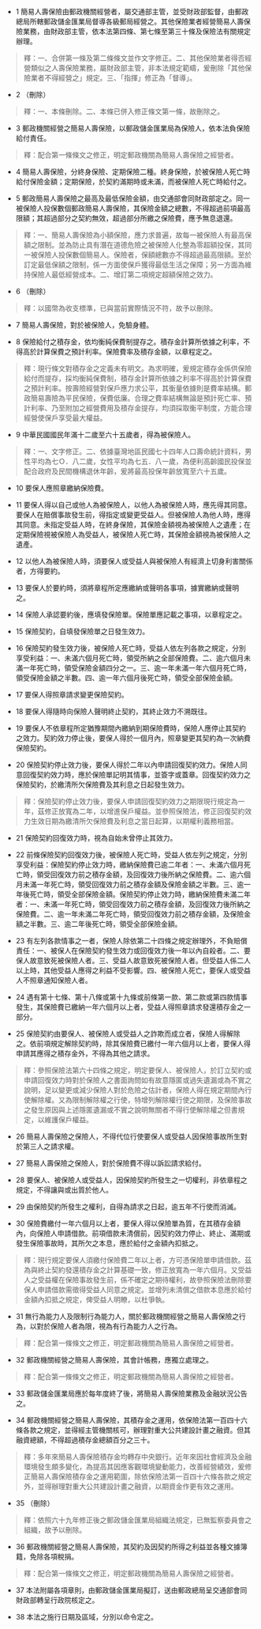 * 1 簡易人壽保險由郵政機關經營者，屬交通部主管，並受財政部監督，由郵政總局所轄郵政儲金匯業局督導各級郵局經營之。其他保險業者經營簡易人壽保險業務，由財政部主管，依本法第四條、第七條至第三十條及保險法有關規定辦理。

> 釋：一、合併第一條及第二條條文並作文字修正。二、其他保險業者得否經營類似之人壽保險業務，屬財政部主管，非本法規定範疇，爰刪除「其他保險業者不得經營之」規定。三、「指揮」修正為「督導」。

* 2 （刪除）

> 釋：一、本條刪除。二、本條已併入修正條文第一條，故刪除之。

* 3 郵政機關經營之簡易人壽保險，以郵政儲金匯業局為保險人，依本法負保險給付責任。

> 釋：配合第一條條文之修正，明定郵政機關為簡易人壽保險之經營者。

* 4 簡易人壽保險，分終身保險、定期保險二種。終身保險，於被保險人死亡時給付保險金額；定期保險，於契約滿期時或未滿，而被保險人死亡時給付之。

* 5 郵政簡易人壽保險之最高及最低保險金額，由交通部會同財政部定之。同一被保險人投保數個郵政簡易人壽保險，其保險金額之總數，不得超過前項最高限額；其超過部分之契約無效，超過部分所繳之保險費，應予無息退還。

> 釋：一、簡易人壽保險為小額保險，應力求普遍，故每一被保險人有最高保額之限制。並為防止具有潛在道德危險之被保險人化整為零超額投保，其同一被保險人投保數個簡易人。保險者，保額總數亦不得超過最高限額。至於訂定最低保額之限制，係一方面使保戶獲得最低生活之保障；另一方面為維持保險人最低經營成本。二、增訂第二項規定超額保險之效力。

* 6 （刪除）

> 釋：以國幣為收支標準，已與當前實際情況不符，故予以刪除。

* 7 簡易人壽保險，對於被保險人，免驗身體。

* 8 保險給付之積存金，依均衡純保費制提存之。積存金計算所依據之利率，不得高於計算保費之預計利率。保險費率及積存金額，以章程定之。

> 釋：現行條文對積存金之定義未有明文。為求明確，爰規定積存金係供保險給付而提存，採均衡純保費制，積存金計算所依據之利率不得高於計算保費之預計利率。按壽險經營對保戶應力求公平，其衡量依據則是費率結構。郵政簡易壽險為平民保險，保費低廉。合理之費率結構無論是預計死亡率、預計利率、乃至附加之經營費用及積存金提存，均須採取衡平制度，方能合理經營使保戶享受最大權益。

* 9 中華民國國民年滿十二歲至六十五歲者，得為被保險人。

> 釋：一、文字修正。二、依據臺灣地區民國七十四年人口壽命統計資料，男性平均為七Ｏ．八二歲，女性平均為七五．八一歲，為便利高齡國民投保並配合政府及民間機構退休年齡，爰將最高投保年齡放寬至六十五歲。

* 10 要保人應照章繳納保險費。

* 11 要保人得以自己或他人為被保險人，以他人為被保險人時，應先得其同意。要保人在賠償事故發生前，得指定或變更受益人。但被保險人為他人時，應得其同意。未指定受益人時，在終身保險，其保險金額視為被保險人之遺產；在定期保險視被保險人為受益人，被保險人死亡時，其保險金額視為被保險人之遺產。

* 12 以他人為被保險人時，須要保人或受益人與被保險人有經濟上切身利害關係者，方得要約。

* 13 要保人於要約時，須將章程所定應繳納或聲明各事項，據實繳納或聲明之。

* 14 保險人承認要約後，應填發保險單。保險單應記載之事項，以章程定之。

* 15 保險契約，自填發保險單之日發生效力。

* 16 保險契約發生效力後，被保險人死亡時，受益人依左列各款之規定，分別享受利益：一、未滿六個月死亡時，領受所納之全部保險費。二、逾六個月未滿一年死亡時，領受保險金額四分之一。三、逾一年未滿一年六個月死亡時，領受保險金額之半數。四、逾一年六個月後死亡時，領受全部保險金額。

* 17 要保人得照章請求變更保險契約。

* 18 要保人得隨時向保險人聲明終止契約，其終止效力不溯既往。

* 19 要保人不依章程所定猶豫期間內繳納到期保險費時，保險人應停止其契約之效力。契約效力停止後，要保人得於一個月內，照章變更其契約為一次納費保險契約。

* 20 保險契約停止效力後，要保人得於二年以內申請回復契約效力。保險人同意回復契約效力時，應於保險單記明其情事，並簽字或蓋章。回復契約效力之保險契約，於繳清所欠保險費及其利息之日起發生效力。

> 釋：保險契約停止效力後，要保人申請回復契約效力之期限現行規定為一年，茲修正放寬為二年，以增進保戶權益。並參照保險法，修正回復契約效力生效日期為繳清所欠保險費及利息之當日起算，以期權利義務相當。

* 21 保險契約回復效力時，視為自始未曾停止其效力。

* 22 前條保險契約回復效力後，被保險人死亡時，受益人依左列之規定，分別享受利益：保險契約停止效力時，繳納保險費已逾二年者：一、未滿六個月死亡時，領受回復效力前之積存金額，及回復效力後所納之保險費。二、逾六個月未滿一年死亡時，領受回復效力前之積存金額及保險金額之半數。三、逾一年後死亡時，領受全部保險金額。保險契約停止效力時，繳納保險費未滿二年者：一、未滿一年死亡時，領受回復效力前之積存金額，及回復效力後所納之保險費。二、逾一年未滿二年死亡時，領受回復效力前之積存金額，及保險金額之半數。三、逾二年後死亡時，領受全部保險金額。

* 23 有左列各款情事之一者，保險人除依第二十四條之規定辦理外，不負賠償責任：一、被保人在保險契約發生效力或回復效力後一年以內自殺者。二、要保人故意致死被保險人者。三、受益人故意致死被保險人者。但受益人係二人以上時，其他受益人應得之利益不受影響。四、被保險人死亡，要保人或受益人不照章通知保險人者。

* 24 遇有第十七條、第十八條或第十九條或前條第一款、第二款或第四款情事發生，其保險費已繳納一年六個月以上者，受益人得照章請求發還積存金之一部分。

* 25 保險契約由要保人、被保險人或受益人之詐欺而成立者，保險人得解除之。依前項規定解除契約時，除其保險費已繳付一年六個月以上者，要保人得申請其應得之積存金外，不得為其他之請求。

> 釋：參照保險法第六十四條之規定，明定要保人、被保險人，於訂立契約或申請回復效力時對於保險人之書面詢問如有故意隱匿或過失遺漏或為不實之說明，足以變更或減少保險人對於危險之估計者，保險人得在規定期間內行使解除權。又為限制解除權之行使，特增列解除權行使之期限，及保險事故之發生原因與上述隱匿遺漏或不實之說明無關者不得行使解除權之但書規定，以維護保戶權益。

* 26 簡易人壽保險之保險人，不得代位行使要保人或受益人因保險事故所生對於第三人之請求權。

* 27 簡易人壽保險之保險人，對於保險費不得以訴訟請求給付。

* 28 要保人、被保險人或受益人，因保險契約所發生之一切權利，非依章程之規定，不得讓與或出質於他人。

* 29 由保險契約所發生之權利，自得為請求之日起，逾五年不行使而消滅。

* 30 保險費繳付一年六個月以上者，要保人得以保險單為質，在其積存金額內，向保險人申請借款。前項借款未清償前，因契約效力停止、終止、滿期或發生保險事故時，其所欠之本息，應於給付之金額內扣抵之。

> 釋：現行規定要保人須繳付保險費二年以上者，方可憑保險單申請借款。茲為與終止契約發還積存金之計算基礎一致，修正放寬為一年六個月。又受益人之受益權在保險事故發生前，係不確定之期待權利，故參照保險法刪除要保人申請借款需徵得受益人同意之規定。並增列未清償之借款本息應於給付金額內扣抵之規定，俾受益人明瞭，以杜爭執。

* 31 無行為能力人及限制行為能力人，關於郵政機關經營之簡易人壽保險之行為，以對於保險人者為限，視為有行為能力人之行為。

> 釋：配合第一條條文之修正，明定郵政機關為簡易人壽保險之經營者。

* 32 郵政機關經營之簡易人壽保險，其會計帳務，應獨立處理之。

> 釋：配合第一條條文之修正，明定郵政機關為簡易人壽保險之經營者。

* 33 郵政儲金匯業局應於每年度終了後，將簡易人壽保險業務及金融狀況公告之。

* 34 郵政機關經營之簡易人壽保險，其積存金之運用，依保險法第一百四十六條各款之規定，並得經主管機關核可，辦理對重大公共建設計畫之融資。但其融資總額，不得超過積存金總額百分之三十。

> 釋：多年來簡易人壽保險積存金均轉存中央銀行。近年來因社會經濟及金融環境發生頗多變化，為提高其因應客觀環境變動能力，改善經營績效，爰修正簡易人壽保險積存金之運用範圍，除依保險法第一百四十六條各款之規定外，並得辦理對重大公共建設計畫之融資，以期資金作更有效之運用。

* 35 （刪除）

> 釋：依照六十九年修正後之郵政儲金匯業局組織法規定，已無監察委員會之組織，故予以刪除。

* 36 郵政機關經營之簡易人壽保險，其契約及因契約所得之利益並各種文據簿籍，免除各項稅捐。

> 釋：配合第一條條文之修正，明定郵政機關為簡易人壽保險之經營者。

* 37 本法附屬各項章則，由郵政儲金匯業局擬訂，送由郵政總局呈交通部會同財政部轉呈行政院核定之。

* 38 本法之施行日期及區域，分別以命令定之。

